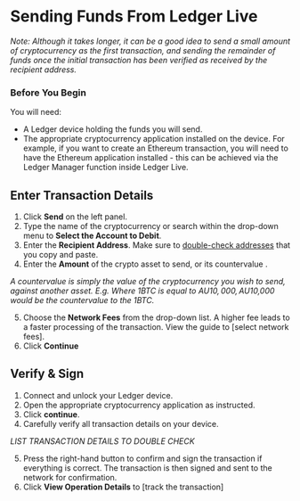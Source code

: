 # Sending Funds From Ledger Live

_Note: Although it takes longer, it can be a good idea to send a small amount of cryptocurrency as the first transaction, and sending the remainder of funds once the initial transaction has been verified as received by the recipient address._

  

### Before You Begin

You will need:
-   A Ledger device holding the funds you will send.
-   The appropriate cryptocurrency application installed on the device. For example, if you want to create an Ethereum transaction, you will need to have the Ethereum application installed - this can be achieved via the Ledger Manager function inside Ledger Live.

  

## Enter Transaction Details

1.  Click **Send** on the left panel.
2.  Type the name of the cryptocurrency or search within the drop-down menu to  **Select the Account to Debit**.
3.  Enter the **Recipient Address**. Make sure to [double-check addresses](https://coinstop.kayako.com/article/182-verify-transaction-details) that you copy and paste.
4.  Enter the **Amount** of the crypto asset to send, or its  countervalue  .
      
_A countervalue is simply the value of the cryptocurrency you wish to send, against another asset. E.g. Where 1BTC is equal to AU$10,000, AU$10,000 would be the countervalue to the 1BTC._
    
5.  Choose the **Network Fees** from the drop-down list. A higher fee leads to a faster processing of the transaction. View the guide to [select network fees].
6.  Click **Continue**

  

## Verify & Sign

1.  Connect and unlock your Ledger device.
2.  Open the appropriate cryptocurrency application as instructed.
3.  Click **continue**.
4.  Carefully verify all transaction details on your device.

_LIST TRANSACTION DETAILS TO DOUBLE CHECK_

5.  Press the right-hand button to confirm and sign the transaction if everything is correct. The transaction is then signed and sent to the network for confirmation.
6.  Click **View Operation Details** to [track the transaction]
